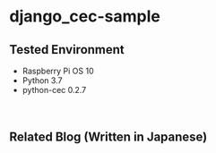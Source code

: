 # django_cec-sample

## Tested Environment

- Raspberry Pi OS 10
- Python 3.7
- python-cec 0.2.7

　  

## Related Blog (Written in Japanese)

